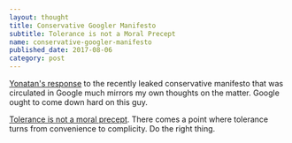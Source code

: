 ```yaml
---
layout: thought
title: Conservative Googler Manifesto
subtitle: Tolerance is not a Moral Precept
name: conservative-googler-manifesto
published_date: 2017-08-06
category: post
---
```


[Yonatan's response][yonatan-essay] to the recently leaked conservative
manifesto that was circulated in Google much mirrors my own thoughts
on the matter. Google ought to come down hard on this guy.

[Tolerance is not a moral precept][tolerance-essay]. There comes a point
where tolerance turns from convenience to complicity. Do the right thing.

[yonatan-essay]: https://medium.com/@yonatanzunger/so-about-this-googlers-manifesto-1e3773ed1788
[tolerance-essay]: https://extranewsfeed.com/tolerance-is-not-a-moral-precept-1af7007d6376
